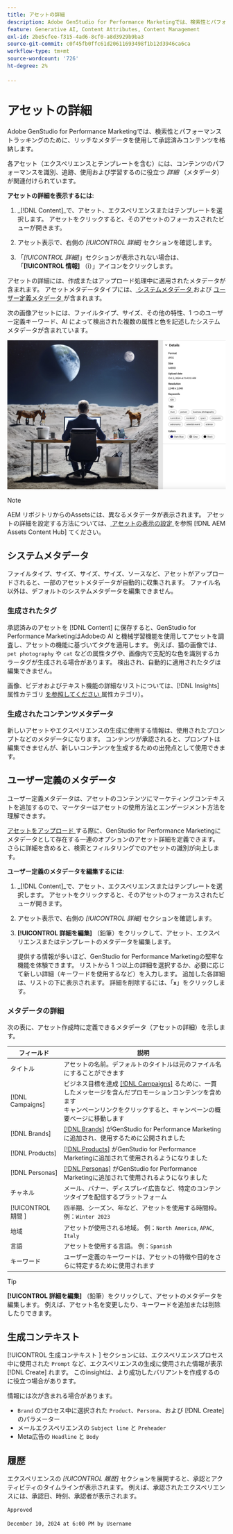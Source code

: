 ```yaml
---
title: アセットの詳細
description: Adobe GenStudio for Performance Marketingでは、検索性とパフォーマンストラッキングのために、リッチなメタデータを使用して承認済みコンテンツを格納します。
feature: Generative AI, Content Attributes, Content Management
exl-id: 2be5cfee-f315-4ad6-8cf0-a8d3929b9ba3
source-git-commit: c0f45fb0ffc61d20611693498f1b12d3946ca6ca
workflow-type: tm+mt
source-wordcount: '726'
ht-degree: 2%

---
```


# アセットの詳細

Adobe GenStudio for Performance Marketingでは、検索性とパフォーマンストラッキングのために、リッチなメタデータを使用して承認済みコンテンツを格納します。

各アセット（エクスペリエンスとテンプレートを含む）には、コンテンツのパフォーマンスを識別、追跡、使用および学習するのに役立つ _詳細_ （メタデータ）が関連付けられています。

**アセットの詳細を表示するには**:

1. _[!DNL Content]_で、アセット、エクスペリエンスまたはテンプレートを選択します。 アセットをクリックすると、そのアセットのフォーカスされたビューが開きます。

1. アセット表示で、右側の _[!UICONTROL 詳細]_ セクションを確認します。

1. 「_[!UICONTROL 詳細]_」セクションが表示されない場合は、「**[!UICONTROL 情報]** （i）」アイコンをクリックします。

アセットの詳細には、作成またはアップロード処理中に適用されたメタデータが含まれます。 アセットメタデータタイプには、[ システムメタデータ ](#system-metadata) および [ ユーザー定義メタデータ ](#user-defined-metadata) が含まれます。

次の画像アセットには、ファイルタイプ、サイズ、その他の特性、1 つのユーザー定義キーワード、AI によって検出された複数の属性と色を記述したシステムメタデータが含まれています。

![ 複数のタグを持つアセットの詳細 ](/help/assets/content-asset-details.png)

>[!NOTE]
>
>AEM リポジトリからのAssetsには、異なるメタデータが表示されます。 アセットの詳細を設定する方法については、[ アセットの表示の設定 ](connect-aem-repo.md#step-4-configure-asset-visibility) を参照 [!DNL AEM Assets Content Hub] てください。

## システムメタデータ

ファイルタイプ、サイズ、サイズ、サイズ、ソースなど、アセットがアップロードされると、一部のアセットメタデータが自動的に収集されます。 ファイル名以外は、デフォルトのシステムメタデータを編集できません。

### 生成されたタグ

承認済みのアセットを [!DNL Content] に保存すると、GenStudio for Performance MarketingはAdobeの AI と機械学習機能を使用してアセットを調査し、アセットの機能に基づいてタグを適用します。 例えば、猫の画像では、`pet photography` や `cat` などの属性タグや、画像内で支配的な色を識別するカラータグが生成される場合があります。 検出され、自動的に適用されたタグは編集できません。

画像、ビデオおよびテキスト機能の詳細なリストについては、[!DNL Insights] 属性カテゴリ [ を参照してください ](/help/user-guide/insights/attributes.md#categories) 属性カテゴリ）。

### 生成されたコンテンツメタデータ

新しいアセットやエクスペリエンスの生成に使用する情報は、使用されたプロンプトなどのメタデータになります。 コンテンツが承認されると、プロンプトは編集できませんが、新しいコンテンツを生成するための出発点として使用できます。

## ユーザー定義のメタデータ

ユーザー定義メタデータは、アセットのコンテンツにマーケティングコンテキストを追加するので、マーケターはアセットの使用方法とエンゲージメント方法を理解できます。

[ アセットをアップロード ](/help/user-guide/content/manage-assets.md#add-assets) する際に、GenStudio for Performance Marketingにメタデータとして存在する一連のオプションのアセット詳細を定義できます。 さらに詳細を含めると、検索とフィルタリングでのアセットの識別が向上します。

**ユーザー定義のメタデータを編集するには**:

1. _[!DNL Content]_で、アセット、エクスペリエンスまたはテンプレートを選択します。 アセットをクリックすると、そのアセットのフォーカスされたビューが開きます。

1. アセット表示で、右側の _[!UICONTROL 詳細]_ セクションを確認します。

1. **[!UICONTROL 詳細を編集]** （鉛筆）をクリックして、アセット、エクスペリエンスまたはテンプレートのメタデータを編集します。

   提供する情報が多いほど、GenStudio for Performance Marketingの堅牢な機能を体験できます。 リストから 1 つ以上の詳細を選択するか、必要に応じて新しい詳細（キーワードを使用するなど）を入力します。 追加した各詳細は、リストの下に表示されます。 詳細を削除するには、「**`x`**」をクリックします。

### メタデータの詳細

次の表に、アセット作成時に定義できるメタデータ（アセットの詳細）を示します。

| フィールド | 説明 |
| -------------- | ----------- |
| タイトル | アセットの名前。デフォルトのタイトルは元のファイル名にすることができます |
| [!DNL Campaigns] | ビジネス目標を達成 [[!DNL Campaigns]](/help/user-guide/campaigns/overview.md) るために、一貫したメッセージを含んだプロモーションコンテンツを含めます <br> キャンペーンリンクをクリックすると、キャンペーンの概要ページに移動します |
| [!DNL Brands] | [[!DNL Brands]](/help/user-guide/guidelines/brands.md) がGenStudio for Performance Marketingに追加され、使用するために公開されました |
| [!DNL Products] | [[!DNL Products]](/help/user-guide/guidelines/products.md) がGenStudio for Performance Marketingに追加されて使用されるようになりました |
| [!DNL Personas] | [[!DNL Personas]](/help/user-guide/guidelines/personas.md) がGenStudio for Performance Marketingに追加されて使用されるようになりました |
| チャネル | メール、バナー、ディスプレイ広告など、特定のコンテンツタイプを配信するプラットフォーム |
| [!UICONTROL  期間 ] | 四半期、シーズン、年など、アセットを使用する時間枠。 例：`Winter 2023` |
| 地域  | アセットが使用される地域。 例：`North America`, `APAC`, `Italy` |
| 言語 | アセットを使用する言語。 例：`Spanish` |
| キーワード | ユーザー定義のキーワードは、アセットの特徴や目的をさらに特定するために使用されます |

>[!TIP]
>
>**[!UICONTROL 詳細を編集]** （鉛筆）をクリックして、アセットのメタデータを編集します。 例えば、アセット名を変更したり、キーワードを追加または削除したりできます。

## 生成コンテキスト

[!UICONTROL  生成コンテキスト ] セクションには、エクスペリエンスプロセス中に使用された `Prompt` など、エクスペリエンスの生成に使用された情報が表示 [!DNL Create] れます。 このinsightは、より成功したバリアントを作成するのに役立つ場合があります。

情報には次が含まれる場合があります。

- `Brand` のプロセス中に選択された `Product`、`Persona`、および [!DNL Create] のパラメーター
- メールエクスペリエンスの `Subject line` と `Preheader`
- Meta広告の `Headline` と `Body`

## 履歴

エクスペリエンスの _[!UICONTROL 履歴]_ セクションを展開すると、承認とアクティビティのタイムラインが表示されます。 例えば、承認されたエクスペリエンスには、承認日、時刻、承認者が表示されます。

```
Approved

December 10, 2024 at 6:00 PM by Username
```
